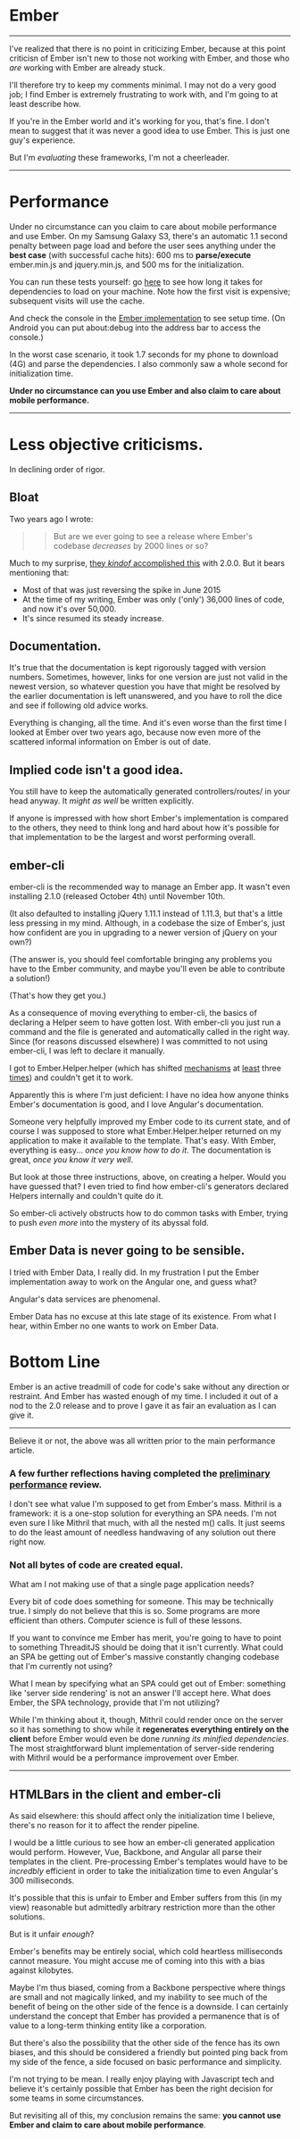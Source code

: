 # Ember

---

I've realized that there is no point in criticizing Ember, because at this point criticisn of Ember isn't new to those not working with Ember, and those who _are_ working with Ember are already stuck.  

I'll therefore try to keep my comments minimal.  I may not do a very good job; I find Ember is extremely frustrating to work with, and I'm going to at least describe how.  

If you're in the Ember world and it's working for you, that's fine.  I don't mean to suggest that it was never a good idea to use Ember.  This is just one guy's experience.  

But I'm _evaluating_ these frameworks, I'm not a cheerleader.  

---

# Performance

Under no circumstance can you claim to care about mobile performance and use Ember.  On my Samsung Galaxy S3, there's an automatic 1.1 second penalty between page load and before the user sees anything under the **best case** (with successful cache hits): 600 ms to **parse/execute** ember.min.js and jquery.min.js, and 500 ms for the initialization.  

You can run these tests yourself: go [here](http://ember.threaditjs.com/depload.html) to see how long it takes for dependencies to load on your machine.  Note how the first visit is expensive; subsequent visits will use the cache.  

And check the console in the [Ember implementation](http://ember.threaditjs.com) to see setup time.  (On Android you can put about:debug into the address bar to access the console.)

In the worst case scenario, it took 1.7 seconds for my phone to download (4G) and parse the dependencies.  I also commonly saw a whole second for initialization time.  

**Under no circumstance can you use Ember and also claim to care about mobile performance.**

---

# Less objective criticisms.  

In declining order of rigor.  

## Bloat

Two years ago I wrote: 

>> But are we ever going to see a release where Ember's codebase _decreases_ by 2000 lines or so?  

Much to my surprise, [they _kindof_ accomplished this](http://iao.fi/ember-size/) with 2.0.0.  But it bears mentioning that:

* Most of that was just reversing the spike in June 2015
* At the time of my writing, Ember was only ('only') 36,000 lines of code, and now it's over 50,000.  
* It's since resumed its steady increase.  

## Documentation.  

It's true that the documentation is kept rigorously tagged with version numbers.  Sometimes, however, links for one version are just not valid in the newest version, so whatever question you have that might be resolved by the earlier documentation is left unanswered, and you have to roll the dice and see if following old advice works.  

Everything is changing, all the time.  And it's even worse than the first time I looked at Ember over two years ago, because now even more of the scattered informal information on Ember is out of date.  

## Implied code isn't a good idea.  

You still have to keep the automatically generated controllers/routes/ in your head anyway.  It _might as well_ be written explicitly.  

If anyone is impressed with how short Ember's implementation is compared to the others, they need to think long and hard about how it's possible for that implementation to be the largest and worst performing overall.  

## ember-cli

ember-cli is the recommended way to manage an Ember app.  It wasn't even installing 2.1.0 (released October 4th) until November 10th.  

(It also defaulted to installing jQuery 1.11.1 instead of 1.11.3, but that's a little less pressing in my mind.  Although, in a codebase the size of Ember's, just how confident are you in upgrading to a newer version of jQuery on your own?)

(The answer is, you should feel comfortable bringing any problems you have to the Ember community, and maybe you'll even be able to contribute a solution!)

(That's how they get you.)  

As a consequence of moving everything to ember-cli, the basics of declaring a Helper seem to have gotten lost.  With ember-cli you just run a command and the file is generated and automatically called in the right way.  Since (for reasons discussed elsewhere) I was committed to not using ember-cli, I was left to declare it manually.  

I got to Ember.Helper.helper (which has shifted [mechanisms](http://www.thegreatcodeadventure.com/writing-a-handlebars-helper-for-ember-js/) at [least](https://www.codehive.io/boards/lI27GF4) three [times](http://stackoverflow.com/questions/28624800/how-to-write-helpers-in-htmlbars)) and couldn't get it to work.  

Apparently this is where I'm just deficient: I have no idea how anyone thinks Ember's documentation is good, and I love Angular's documentation.  

Someone very helpfully improved my Ember code to its current state, and of course I was supposed to store what Ember.Helper.helper returned on my application to make it available to the template.  That's easy.  With Ember, everything is easy... _once you know how to do it_.  The documentation is great, _once you know it very well_.  

But look at those three instructions, above, on creating a helper.  Would you have guessed that?  I even tried to find how ember-cli's generators declared Helpers internally and couldn't quite do it.  

So ember-cli actively obstructs how to do common tasks with Ember, trying to push _even more_ into the mystery of its abyssal fold.  

## Ember Data is never going to be sensible.

I tried with Ember Data, I really did.  In my frustration I put the Ember implementation away to work on the Angular one, and guess what?  

Angular's data services are phenomenal.  

Ember Data has no excuse at this late stage of its existence.  From what I hear, within Ember no one wants to work on Ember Data.  

# Bottom Line

Ember is an active treadmill of code for code's sake without any direction or restraint.  And Ember has wasted enough of my time.  I included it out of a nod to the 2.0 release and to prove I gave it as fair an evaluation as I can give it.  

---

Believe it or not, the above was all written prior to the main performance article.   

### A few further reflections having completed the [preliminary performance](https://koglerjs.com/verbiage/performance) review.  

I don't see what value I'm supposed to get from Ember's mass.  Mithril is a framework: it is a one-stop solution for everything an SPA needs.  I'm not even sure I like Mithril that much, with all the nested m() calls.  It just seems to do the least amount of needless handwaving of any solution out there right now.  

### Not all bytes of code are created equal.  

What am I not making use of that a single page application needs?  

Every bit of code does something for someone.  This may be technically true.  I simply do not believe that this is so.  Some programs are more efficient than others.  Computer science is full of these lessons.  

If you want to convince me Ember has merit, you're going to have to point to something ThreaditJS should be doing that it isn't currently.  What could an SPA be getting out of Ember's massive constantly changing codebase that I'm currently not using?  

What I mean by specifying what an SPA could get out of Ember: something like 'server side rendering' is not an answer I'll accept here.  What does Ember, the SPA technology, provide that I'm not utilizing?  

While I'm thinking about it, though, Mithril could render once on the server so it has something to show while it **regenerates everything entirely on the client** before Ember would even be done _running its minified dependencies_.  The most straightforward blunt implementation of server-side rendering with Mithril would be a performance improvement over Ember.  

---

## HTMLBars in the client and ember-cli

As said elsewhere: this should affect only the initialization time I believe, there's no reason for it to affect the render pipeline.  

I would be a little curious to see how an ember-cli generated application would perform.  However, Vue, Backbone, and Angular all parse their templates in the client.  Pre-processing Ember's templates would have to be _incredbly_ efficient in order to take the initialization time to even Angular's 300 milliseconds.  

It's possible that this is unfair to Ember and Ember suffers from this (in my view) reasonable but admittedly arbitrary restriction more than the other solutions.  

But is it unfair _enough_?  

Ember's benefits may be entirely social, which cold heartless milliseconds cannot measure.  You might accuse me of coming into this with a bias against kilobytes.  

Maybe I'm thus biased, coming from a Backbone perspective where things are small and not magically linked, and my inability to see much of the benefit of being on the other side of the fence is a downside.  I can certainly understand the concept that Ember has provided a permanence that is of value to a long-term thinking entity like a corporation.  

But there's also the possibility that the other side of the fence has its own biases, and this should be considered a friendly but pointed ping back from my side of the fence, a side focused on basic performance and simplicity.  

I'm not trying to be mean.  I really enjoy playing with Javascript tech and believe it's certainly possible that Ember has been the right decision for some teams in some circumstances.  

But revisiting all of this, my conclusion remains the same: **you cannot use Ember and claim to care about mobile performance**.  